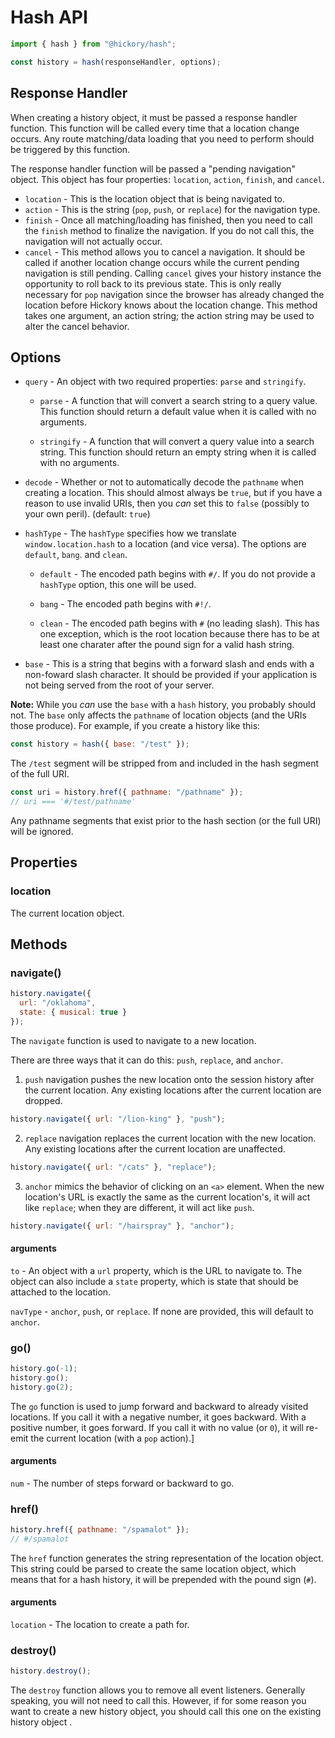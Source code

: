 # Hash API

```js
import { hash } from "@hickory/hash";

const history = hash(responseHandler, options);
```

## Response Handler

When creating a history object, it must be passed a response handler function. This function will be called every time that a location change occurs. Any route matching/data loading that you need to perform should be triggered by this function.

The response handler function will be passed a "pending navigation" object. This object has four properties: `location`, `action`, `finish`, and `cancel`.

- `location` - This is the location object that is being navigated to.
- `action` - This is the string (`pop`, `push`, or `replace`) for the navigation type.
- `finish` - Once all matching/loading has finished, then you need to call the `finish` method to finalize the navigation. If you do not call this, the navigation will not actually occur.
- `cancel` - This method allows you to cancel a navigation. It should be called if another location change occurs while the current pending navigation is still pending. Calling `cancel` gives your history instance the opportunity to roll back to its previous state. This is only really necessary for `pop` navigation since the browser has already changed the location before Hickory knows about the location change. This method takes one argument, an action string; the action string may be used to alter the cancel behavior.

## Options

- `query` - An object with two required properties: `parse` and `stringify`.

  - `parse` - A function that will convert a search string to a query value. This function should return a default value when it is called with no arguments.

  - `stringify` - A function that will convert a query value into a search string. This function should return an empty string when it is called with no arguments.

- `decode` - Whether or not to automatically decode the `pathname` when creating a location. This should almost always be `true`, but if you have a reason to use invalid URIs, then you _can_ set this to `false` (possibly to your own peril). (default: `true`)

- `hashType` - The `hashType` specifies how we translate `window.location.hash` to a location (and vice versa). The options are `default`, `bang`. and `clean`.

  - `default` - The encoded path begins with `#/`. If you do not provide a `hashType` option, this one will be used.

  - `bang` - The encoded path begins with `#!/`.

  - `clean` - The encoded path begins with `#` (no leading slash). This has one exception, which is the root location because there has to be at least one charater after the pound sign for a valid hash string.

- `base` - This is a string that begins with a forward slash and ends with a non-foward slash character. It should be provided if your application is not being served from the root of your server.

**Note:** While you _can_ use the `base` with a `hash` history, you probably should not. The `base` only affects the `pathname` of location objects (and the URIs those produce). For example, if you create a history like this:

```js
const history = hash({ base: "/test" });
```

The `/test` segment will be stripped from and included in the hash segment of the full URI.

```js
const uri = history.href({ pathname: "/pathname" });
// uri === '#/test/pathname'
```

Any pathname segments that exist prior to the hash section (or the full URI) will be ignored.

## Properties

### location

The current location object.

## Methods

### navigate()

```js
history.navigate({
  url: "/oklahoma",
  state: { musical: true }
});
```

The `navigate` function is used to navigate to a new location.

There are three ways that it can do this: `push`, `replace`, and `anchor`.

1.  `push` navigation pushes the new location onto the session history after the current location. Any existing locations after the current location are dropped.

```js
history.navigate({ url: "/lion-king" }, "push");
```

2.  `replace` navigation replaces the current location with the new location. Any existing locations after the current location are unaffected.

```js
history.navigate({ url: "/cats" }, "replace");
```

3.  `anchor` mimics the behavior of clicking on an `<a>` element. When the new location's URL is exactly the same as the current location's, it will act like `replace`; when they are different, it will act like `push`.

```js
history.navigate({ url: "/hairspray" }, "anchor");
```

#### arguments

`to` - An object with a `url` property, which is the URL to navigate to. The object can also include a `state` property, which is state that should be attached to the location.

`navType` - `anchor`, `push`, or `replace`. If none are provided, this will default to `anchor`.

### go()

```js
history.go(-1);
history.go();
history.go(2);
```

The `go` function is used to jump forward and backward to already visited locations. If you call it with a negative number, it goes backward. With a positive number, it goes forward. If you call it with no value (or `0`), it will re-emit the current location (with a `pop` action).]

#### arguments

`num` - The number of steps forward or backward to go.

### href()

```js
history.href({ pathname: "/spamalot" });
// #/spamalot
```

The `href` function generates the string representation of the location object. This string could be parsed to create the same location object, which means that for a hash history, it will be prepended with the pound sign (`#`).

#### arguments

`location` - The location to create a path for.

### destroy()

```js
history.destroy();
```

The `destroy` function allows you to remove all event listeners. Generally speaking, you will not need to call this. However, if for some reason you want to create a new history object, you should call this one on the existing history object .
